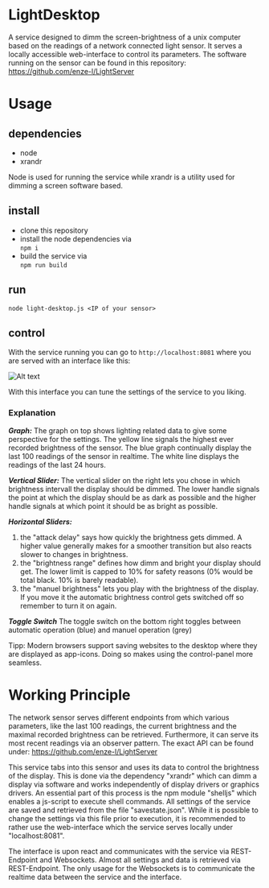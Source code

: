 # LightDesktop
A service designed to dimm the screen-brightness of a unix computer based on the readings of a network connected light
sensor. It serves a locally accessible web-interface to control its parameters. The software running on the sensor can
be found in this repository: https://github.com/enze-l/LightServer

# Usage
## dependencies
- node
- xrandr 
 
Node is used for running the service while xrandr is a utility used for dimming a screen software based.

## install
- clone this repository
- install the node dependencies via  
```npm i```
- build the service via  
```npm run build```

## run
```node light-desktop.js <IP of your sensor>```

## control
With the service running you can go to ```http://localhost:8081``` where you are served with an interface like this:

![Alt text](public/documentation/interface.png?raw=true "Interface")

With this interface you can tune the settings of the service to you liking.
### Explanation
***Graph:***
The graph on top shows lighting related data to give some perspective for the settings. The yellow line signals the
highest ever recorded brightness of the sensor. The blue graph continually display the last 100 readings of the sensor
in realtime. The white line displays the readings of the last 24 hours.

***Vertical Slider:*** The vertical slider on the right lets you chose in which brightness intervall the display should
be dimmed. The lower handle signals the point at which the display should be as dark as possible and the higher handle
signals at which point it should be as bright as possible.

***Horizontal Sliders:***
1. the "attack delay" says how quickly the brightness gets dimmed. A higher value generally makes for a smoother
transition but also reacts slower to changes in brightness.
2. the "brightness range" defines how dimm and bright your display should get. The lower limit is capped to 10% for
safety reasons (0% would be total black. 10% is barely readable).
3. the "manuel brightness" lets you play with the brightness of the display. If you move it the automatic brightness
control gets switched off so remember to turn it on again.

***Toggle Switch***
The toggle switch on the bottom right toggles between automatic operation (blue) and manuel operation (grey)

Tipp: Modern browsers support saving websites to the desktop where they are displayed as app-icons. Doing so makes
using the control-panel more seamless.

# Working Principle

The network sensor serves different endpoints from which various parameters, like the last 100 readings, the current
brightness and the maximal recorded brightness can be retrieved. Furthermore, it can serve its most recent readings via 
an observer pattern. The exact API can be found under: https://github.com/enze-l/LightServer

This service tabs into this sensor and uses its data to control the brightness of the display. This is done via the
dependency "xrandr" which can dimm a display via software and works independently of display drivers or graphics drivers.
An essential part of this process is the npm module "shelljs" which enables a js-script to execute shell commands.
All settings of the service are saved and retrieved from the file "savestate.json". While it is possible to change the
settings via this file prior to execution, it is recommended to rather use the web-interface which the service serves
locally under "localhost:8081".

The interface is upon react and communicates with the service via REST-Endpoint and Websockets. Almost all settings and
data is retrieved via REST-Endpoint. The only usage for the Websockets is to communicate the realtime data between
the service and the interface.
